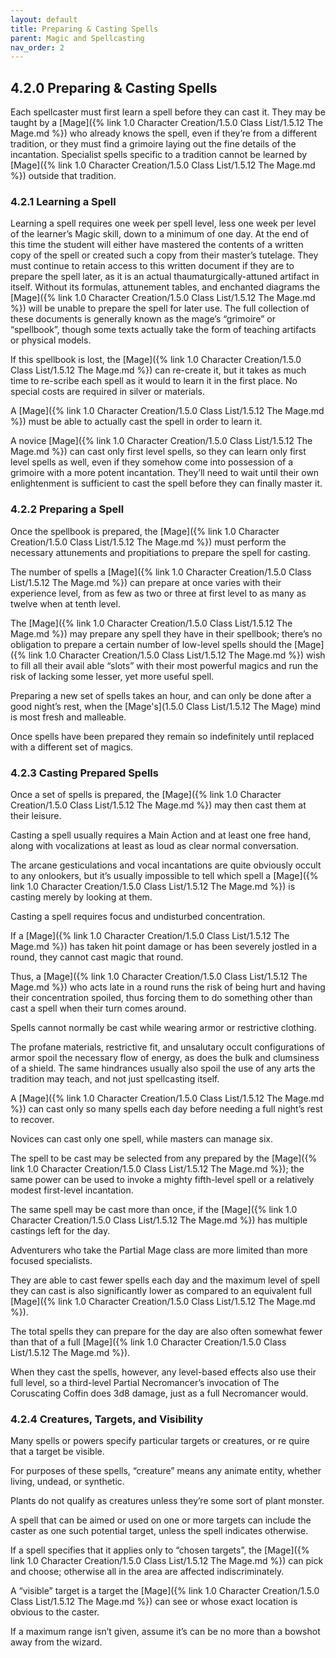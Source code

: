 ```yaml
---
layout: default
title: Preparing & Casting Spells
parent: Magic and Spellcasting
nav_order: 2
---
```


## 4.2.0 Preparing & Casting Spells

Each spellcaster must first learn a spell before they can cast it.
They may be taught by a [Mage]({% link 1.0 Character Creation/1.5.0 Class List/1.5.12 The Mage.md %}) who already knows the spell, even if they’re from a different tradition, or they must find a grimoire laying out the fine details of the incantation.
Specialist spells specific to a tradition cannot be learned by [Mage]({% link 1.0 Character Creation/1.5.0 Class List/1.5.12 The Mage.md %}) outside that tradition.

### 4.2.1 Learning a Spell

Learning a spell requires one week per spell level, less one week per level of the learner’s Magic skill, down to a minimum of one day.
At the end of this time the student will either have mastered the contents of a written copy of the spell or created such a copy from their master’s tutelage.
They must continue to retain access to this written document if they are to prepare the spell later, as it is an actual thaumaturgically-attuned artifact in itself.
Without its formulas, attunement tables, and enchanted diagrams the [Mage]({% link 1.0 Character Creation/1.5.0 Class List/1.5.12 The Mage.md %}) will be unable to prepare the spell for later use.
The full collection of these documents is generally known as the mage’s “grimoire” or “spellbook”, though some texts actually take the form of teaching artifacts or physical models.

If this spellbook is lost, the [Mage]({% link 1.0 Character Creation/1.5.0 Class List/1.5.12 The Mage.md %}) can re-create it, but it takes as much time to re-scribe each spell as it would to learn it in the first place.
No special costs are required in silver or materials.

A [Mage]({% link 1.0 Character Creation/1.5.0 Class List/1.5.12 The Mage.md %}) must be able to actually cast the spell in order to learn it.

A novice [Mage]({% link 1.0 Character Creation/1.5.0 Class List/1.5.12 The Mage.md %}) can cast only first level spells, so they can learn only first level spells as well, even if they somehow come into possession of a grimoire with a more potent incantation.
They’ll need to wait until their own enlightenment is sufficient to cast the spell before they can finally master it.

### 4.2.2 Preparing a Spell

Once the spellbook is prepared, the [Mage]({% link 1.0 Character Creation/1.5.0 Class List/1.5.12 The Mage.md %}) must perform the necessary attunements and propitiations to prepare the spell for casting.

The number of spells a [Mage]({% link 1.0 Character Creation/1.5.0 Class List/1.5.12 The Mage.md %}) can prepare at once varies with their experience level, from as few as two or three at first level to as many as twelve when at tenth level.

The [Mage]({% link 1.0 Character Creation/1.5.0 Class List/1.5.12 The Mage.md %}) may prepare any spell they have in their spellbook; there’s no obligation to prepare a certain number of low-level spells should the [Mage]({% link 1.0 Character Creation/1.5.0 Class List/1.5.12 The Mage.md %}) wish to fill all their avail able “slots” with their most powerful magics and run the risk of lacking some lesser, yet more useful spell.

Preparing a new set of spells takes an hour, and can only be done after a good night’s rest, when the [Mage's](1.5.0 Class List/1.5.12 The Mage) mind is most fresh and malleable.

Once spells have been prepared they remain so indefinitely until replaced with a different set of magics.

### 4.2.3 Casting Prepared Spells

Once a set of spells is prepared, the [Mage]({% link 1.0 Character Creation/1.5.0 Class List/1.5.12 The Mage.md %}) may then cast them at their leisure.

Casting a spell usually requires a Main Action and at least one free hand, along with vocalizations at least as loud as clear normal conversation.

The arcane gesticulations and vocal incantations are quite obviously occult to any onlookers, but it’s usually impossible to tell which spell a [Mage]({% link 1.0 Character Creation/1.5.0 Class List/1.5.12 The Mage.md %}) is casting merely by looking at them.

Casting a spell requires focus and undisturbed concentration.

If a [Mage]({% link 1.0 Character Creation/1.5.0 Class List/1.5.12 The Mage.md %}) has taken hit point damage or has been severely jostled in a round, they cannot cast magic that round.

Thus, a [Mage]({% link 1.0 Character Creation/1.5.0 Class List/1.5.12 The Mage.md %}) who acts late in a round runs the risk of being hurt and having their concentration spoiled, thus forcing them to do something other than cast a spell when their turn comes around.

Spells cannot normally be cast while wearing armor or restrictive clothing.

The profane materials, restrictive fit, and unsalutary occult configurations of armor spoil the necessary flow of energy, as does the bulk and clumsiness of a shield.
The same hindrances usually also spoil the use of any arts the tradition may teach, and not just spellcasting itself.

A [Mage]({% link 1.0 Character Creation/1.5.0 Class List/1.5.12 The Mage.md %}) can cast only so many spells each day before needing a full night’s rest to recover.

Novices can cast only one spell, while masters can manage six.

The spell to be cast may be selected from any prepared by the [Mage]({% link 1.0 Character Creation/1.5.0 Class List/1.5.12 The Mage.md %}); the same power can be used to invoke a mighty fifth-level spell or a relatively modest first-level incantation.

The same spell may be cast more than once, if the [Mage]({% link 1.0 Character Creation/1.5.0 Class List/1.5.12 The Mage.md %}) has multiple castings left for the day.

Adventurers who take the Partial Mage class are more limited than more focused specialists.

They are able to cast fewer spells each day and the maximum level of spell they can cast is also significantly lower as compared to an equivalent full [Mage]({% link 1.0 Character Creation/1.5.0 Class List/1.5.12 The Mage.md %}).

The total spells they can prepare for the day are also often somewhat fewer than that of a full [Mage]({% link 1.0 Character Creation/1.5.0 Class List/1.5.12 The Mage.md %}).

When they cast the spells, however, any level-based effects also use their full level, so a third-level Partial Necromancer’s invocation of The Coruscating Coffin does 3d8 damage, just as a full Necromancer would.

### 4.2.4 Creatures, Targets, and Visibility

Many spells or powers specify particular targets or creatures, or re quire that a target be visible.

For purposes of these spells, “creature” means any animate entity, whether living, undead, or synthetic.

Plants do not qualify as creatures unless they’re some sort of plant monster.

A spell that can be aimed or used on one or more targets can include the caster as one such potential target, unless the spell indicates otherwise.

If a spell specifies that it applies only to “chosen targets”, the [Mage]({% link 1.0 Character Creation/1.5.0 Class List/1.5.12 The Mage.md %}) can pick and choose; otherwise all in the area are affected indiscriminately.

A “visible” target is a target the [Mage]({% link 1.0 Character Creation/1.5.0 Class List/1.5.12 The Mage.md %}) can see or whose exact location is obvious to the caster.

If a maximum range isn’t given, assume it’s can be no more than a bowshot away from the wizard.
